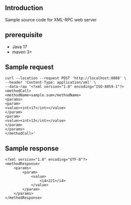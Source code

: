 ## Introduction

Sample source code for XML-RPC web server

## prerequisite

- Java 17
- maven 3+

## Sample request

```
curl --location --request POST 'http://localhost:8088' \
--header 'Content-Type: application/xml' \
--data-raw '<?xml version="1.0" encoding="ISO-8859-1"?>
<methodCall>
<methodName>sample.sum</methodName>
<params>
<param>
<value><int>17</int></value>
</param>
<param>
<value><int>13</int></value>
</param>
</params>
</methodCall>'
```

## Sample response

```
<?xml version="1.0" encoding="UTF-8"?>
<methodResponse>
    <params>
        <param>
            <value>
                <i4>221</i4>
            </value>
        </param>
    </params>
</methodResponse>
```